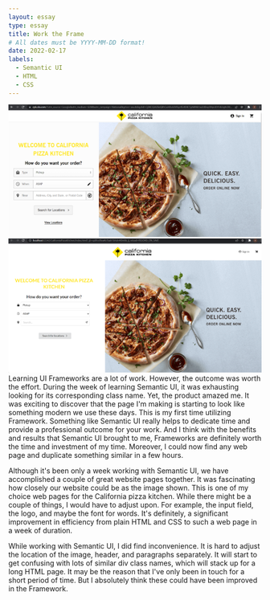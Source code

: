 ```yaml
---
layout: essay
type: essay
title: Work the Frame
# All dates must be YYYY-MM-DD format!
date: 2022-02-17
labels:
  - Semantic UI
  - HTML
  - CSS
---
```

<img class="ui medium image" src="../images/cpk.png">
<img class="ui medium image" src="../images/newcpk.png">
Learning UI Frameworks are a lot of work. However, the outcome was worth the effort. During the week of learning Semantic UI, it was exhausting looking for its corresponding class name. Yet, the product amazed me. It was exciting to discover that the page I'm making is starting to look like something modern we use these days. This is my first time utilizing Framework. Something like Semantic UI really helps to dedicate time and provide a professional outcome for your work. And I think with the benefits and results that Semantic UI brought to me, Frameworks are definitely worth the time and investment of my time. Moreover, I could now find any web page and duplicate something similar in a few hours. 

Although it's been only a week working with Semantic UI, we have accomplished a couple of great website pages together. It was fascinating how closely our website could be as the image shown. This is one of my choice web pages for the California pizza kitchen. While there might be a couple of things, I would have to adjust upon. For example, the input field, the logo, and maybe the font for words. It's definitely, a significant improvement in efficiency from plain HTML and CSS to such a web page in a week of duration. 

While working with Semantic UI, I did find inconvenience. It is hard to adjust the location of the image, header, and paragraphs separately. It will start to get confusing with lots of similar div class names, which will stack up for a long HTML page. It may be the reason that I've only been in touch for a short period of time. But I absolutely think these could have been improved in the Framework.
